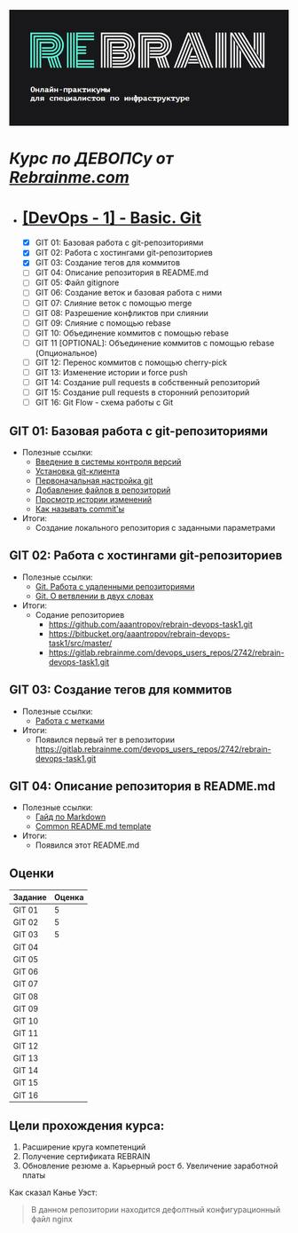 ![Image from Rebrainme.com](https://github.com/aaantropov/images/blob/main/rebrain.png?raw=true)

# ***Курс по ДЕВОПСу от [Rebrainme.com](https://rebrainme.com)***
- # [[DevOps - 1] - Basic. Git](https://rebrainme.com/devops/)
  - [x] GIT 01: Базовая работа с git-репозиториями
  - [x] GIT 02: Работа с хостингами git-репозиториев
  - [x] GIT 03: Создание тегов для коммитов
  - [ ] GIT 04: Описание репозитория в README.md
  - [ ] GIT 05: Файл gitignore
  - [ ] GIT 06: Создание веток и базовая работа с ними
  - [ ] GIT 07: Слияние веток с помощью merge
  - [ ] GIT 08: Разрешение конфликтов при слиянии
  - [ ] GIT 09: Слияние с помощью rebase
  - [ ] GIT 10: Объединение коммитов с помощью rebase
  - [ ] GIT 11 [OPTIONAL]: Объединение коммитов с помощью rebase (Опциональное)
  - [ ] GIT 12: Перенос коммитов с помощью cherry-pick
  - [ ] GIT 13: Изменение истории и force push
  - [ ] GIT 14: Создание pull requests в собственный репозиторий
  - [ ] GIT 15: Создание pull requests в сторонний репозиторий
  - [ ] GIT 16: Git Flow - схема работы с Git

## GIT 01: Базовая работа с git-репозиториями
* Полезные ссылки:
  * [Введение в системы контроля версий](https://git-scm.com/book/ru/v2/%D0%92%D0%B2%D0%B5%D0%B4%D0%B5%D0%BD%D0%B8%D0%B5-%D0%9E-%D1%81%D0%B8%D1%81%D1%82%D0%B5%D0%BC%D0%B5-%D0%BA%D0%BE%D0%BD%D1%82%D1%80%D0%BE%D0%BB%D1%8F-%D0%B2%D0%B5%D1%80%D1%81%D0%B8%D0%B9)
  * [Установка git-клиента](https://git-scm.com/book/ru/v2/%D0%92%D0%B2%D0%B5%D0%B4%D0%B5%D0%BD%D0%B8%D0%B5-%D0%A3%D1%81%D1%82%D0%B0%D0%BD%D0%BE%D0%B2%D0%BA%D0%B0-Git)
  * [Первоначальная настройка git](https://git-scm.com/book/ru/v2/%D0%92%D0%B2%D0%B5%D0%B4%D0%B5%D0%BD%D0%B8%D0%B5-%D0%9F%D0%B5%D1%80%D0%B2%D0%BE%D0%BD%D0%B0%D1%87%D0%B0%D0%BB%D1%8C%D0%BD%D0%B0%D1%8F-%D0%BD%D0%B0%D1%81%D1%82%D1%80%D0%BE%D0%B9%D0%BA%D0%B0-Git)
  * [Добавление файлов в репозиторий](https://git-scm.com/book/ru/v2/%D0%9E%D1%81%D0%BD%D0%BE%D0%B2%D1%8B-Git-%D0%97%D0%B0%D0%BF%D0%B8%D1%81%D1%8C-%D0%B8%D0%B7%D0%BC%D0%B5%D0%BD%D0%B5%D0%BD%D0%B8%D0%B9-%D0%B2-%D1%80%D0%B5%D0%BF%D0%BE%D0%B7%D0%B8%D1%82%D0%BE%D1%80%D0%B8%D0%B9)
  * [Просмотр истории изменений](https://git-scm.com/book/ru/v2/%D0%9E%D1%81%D0%BD%D0%BE%D0%B2%D1%8B-Git-%D0%9F%D1%80%D0%BE%D1%81%D0%BC%D0%BE%D1%82%D1%80-%D0%B8%D1%81%D1%82%D0%BE%D1%80%D0%B8%D0%B8-%D0%BA%D0%BE%D0%BC%D0%BC%D0%B8%D1%82%D0%BE%D0%B2)
  * [Как называть commit'ы](https://habr.com/ru/post/416887/)
* Итоги:
  * Создание локального репозитория с заданными параметрами

## GIT 02: Работа с хостингами git-репозиториев
* Полезные ссылки:
  * [Git. Работа с удаленными репозиториями](https://git-scm.com/book/ru/v2/%D0%9E%D1%81%D0%BD%D0%BE%D0%B2%D1%8B-Git-%D0%A0%D0%B0%D0%B1%D0%BE%D1%82%D0%B0-%D1%81-%D1%83%D0%B4%D0%B0%D0%BB%D1%91%D0%BD%D0%BD%D1%8B%D0%BC%D0%B8-%D1%80%D0%B5%D0%BF%D0%BE%D0%B7%D0%B8%D1%82%D0%BE%D1%80%D0%B8%D1%8F%D0%BC%D0%B8)
  * [Git. О ветвлении в двух словах](https://git-scm.com/book/ru/v2/%D0%92%D0%B5%D1%82%D0%B2%D0%BB%D0%B5%D0%BD%D0%B8%D0%B5-%D0%B2-Git-%D0%9E-%D0%B2%D0%B5%D1%82%D0%B2%D0%BB%D0%B5%D0%BD%D0%B8%D0%B8-%D0%B2-%D0%B4%D0%B2%D1%83%D1%85-%D1%81%D0%BB%D0%BE%D0%B2%D0%B0%D1%85)
* Итоги:
  * Содание репозиториев
    * https://github.com/aaantropov/rebrain-devops-task1.git
    * https://bitbucket.org/aaantropov/rebrain-devops-task1/src/master/
    * https://gitlab.rebrainme.com/devops_users_repos/2742/rebrain-devops-task1.git

## GIT 03: Создание тегов для коммитов
* Полезные ссылки:
  * [Работа с метками](https://git-scm.com/book/ru/v2/%D0%9E%D1%81%D0%BD%D0%BE%D0%B2%D1%8B-Git-%D0%A0%D0%B0%D0%B1%D0%BE%D1%82%D0%B0-%D1%81-%D1%82%D0%B5%D0%B3%D0%B0%D0%BC%D0%B8)
* Итоги:
  * Появился первый тег в репозитории https://gitlab.rebrainme.com/devops_users_repos/2742/rebrain-devops-task1.git

## GIT 04: Описание репозитория в README.md
* Полезные ссылки:
  * [Гайд по Markdown](https://guides.github.com/features/mastering-markdown/)
  * [Common README.md template](https://github.com/hackergrrl/common-readme)
* Итоги:
  * Появился этот README.md

## Оценки
Задание | Оценка
------- | ------
GIT 01 | 5
GIT 02 | 5
GIT 03 | 5
GIT 04 | 
GIT 05 | 
GIT 06 | 
GIT 07 | 
GIT 08 | 
GIT 09 | 
GIT 10 | 
GIT 11 | 
GIT 12 | 
GIT 13 | 
GIT 14 | 
GIT 15 | 
GIT 16 | 

## Цели прохождения курса:
1. Расширение круга компетенций
1. Получение сертификата REBRAIN
1. Обновление резюме
а. Карьерный рост
б. Увеличение заработной платы

Как сказал Канье Уэст:
> В данном репозитории находится дефолтный конфигурационный файл nginx

